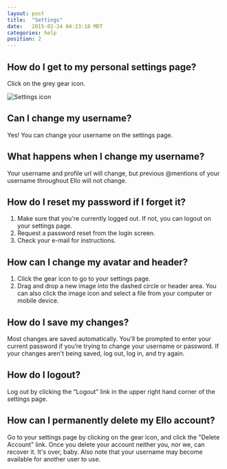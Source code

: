 ```yaml
---
layout: post
title:  "Settings"
date:   2015-02-24 04:23:18 MDT
categories: help
position: 2
---
```

## How do I get to my personal settings page?

Click on the grey gear icon.

![Settings icon](https://d324imu86q1bqn.cloudfront.net/uploads/asset/attachment/2117746/ello-optimized-d99e21d6.gif)

## Can I change my username?

Yes! You can change your username on the settings page.

## What happens when I change my username?

Your username and profile url will change, but previous @mentions of your username throughout Ello will not change.

## How do I reset my password if I forget it?

1. Make sure that you're currently logged out. If not, you can logout on your settings page.
2. Request a password reset from the login screen.
3. Check your e-mail for instructions.

## How can I change my avatar and header?

1. Click the gear icon to go to your settings page.
2. Drag and drop a new image into the dashed circle or header area. You can also click the image icon and select a file from your computer or mobile device.

## How do I save my changes?

Most changes are saved automatically. You'll be prompted to enter your current password if you’re trying to change your username or password. If your changes aren't being saved, log out, log in, and try again.

## How do I logout?

Log out by clicking the “Logout” link in the upper right hand corner of the settings page.

## How can I permanently delete my Ello account?

Go to your settings page by clicking on the gear icon, and click the "Delete Account" link. Once you delete your account neither you, nor we, can recover it. It's over, baby. Also note that your username may become available for another user to use.
